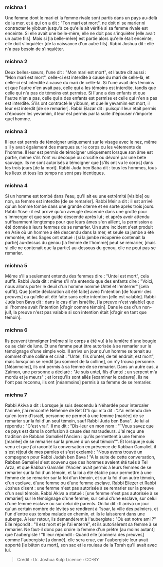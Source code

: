 
### michna 1
Une femme dont le mari et la femme rivale sont partis dans un pays au-delà de la mer, et à qui on a dit : "Ton mari est mort", ne doit ni se marier ni contracter le yibbum jusqu'à ce qu'elle ait vérifié si sa femme rivale est enceinte. Si elle avait une belle-mère, elle ne doit pas s'inquiéter [elle avait un autre fils]. Mais si [la belle-mère] est partie alors qu'elle était enceinte, elle doit s'inquiéter [de la naissance d'un autre fils]. Rabbi Joshua dit : elle n'a pas besoin de s'inquiéter.

### michna 2
Deux belles-sœurs, l'une dit : "Mon mari est mort", et l'autre dit aussi : "Mon mari est mort", celle-ci est interdite à cause du mari de celle-là, et celle-ci est interdite à cause du mari de celle-là. Si l'une avait des témoins et que l'autre n'en avait pas, celle qui a les témoins est interdite, tandis que celle qui n'a pas de témoins est permise. Si l'une a des enfants et que l'autre n'en a pas, celle qui a des enfants est permise et celle qui n'en a pas est interdite. S'ils ont contracté le yibbum, et que le yevamim est mort, il leur est interdit [de se remarier]. Rabbi Elazar dit : puisqu'il leur était permis d'épouser les yevamim, il leur est permis par la suite d'épouser n'importe quel homme.

### michna 3
Il leur est permis de témoigner uniquement sur le visage avec le nez, même s'il y avait également des marques sur le corps ou les vêtements de l'homme. Il leur est permis de témoigner uniquement lorsque son âme est partie, même s'ils l'ont vu découpé ou crucifié ou dévoré par une bête sauvage. Ils ne sont autorisés à témoigner que [s'ils ont vu le corps] dans les trois jours [de la mort]. Rabbi Juda ben Baba dit : tous les hommes, tous les lieux et tous les temps ne sont pas identiques.

### michna 4
Si un homme est tombé dans l'eau, qu'il ait eu une extrémité [visible] ou non, sa femme est interdite [de se remarier]. Rabbi Meir a dit : il est arrivé qu'un homme tombe dans une grande citerne et en sorte après trois jours. Rabbi Yose : il est arrivé qu'un aveugle descende dans une grotte pour s'immerger et que son guide descende après lui ; et après avoir attendu suffisamment longtemps pour que leurs âmes s'en aillent, la permission a été donnée à leurs femmes de se remarier. Un autre incident s'est produit en Asie où un homme a été descendu dans la mer, et seule sa jambe a été remontée, et les Sages ont statué : [si la jambe récupérée contenait la partie] au-dessus du genou [la femme de l'homme] peut se remarier, [mais si elle ne contenait que la partie] au-dessous du genou, elle ne peut pas se remarier.

### michna 5
Même s'il a seulement entendu des femmes dire : "Untel est mort", cela suffit. Rabbi Juda dit : même s'il n'a entendu que des enfants dire : "Voici, nous allons porter le deuil d'un homme nommé Untel et l'enterrer" [cela suffit]. Que [cette déclaration ait été faite] avec l'intention [de fournir des preuves] ou qu'elle ait été faite sans cette intention [elle est valable]. Rabbi Juda ben Bava dit : dans le cas d'un Israélite, [la preuve n'est valable] que si l'homme avait l'intention [d'agir comme témoin].  Dans le cas d'un non-juif, la preuve n'est pas valable si son intention était [d'agir en tant que témoin].

### michna 6
Ils peuvent témoigner [même si le corps a été vu] à la lumière d'une bougie ou au clair de lune. Et une femme peut être autorisée à se remarier sur le témoignage d'une simple voix. Il arriva un jour qu'un homme se tenait au sommet d'une colline et criait : "Untel, fils d'untel, de tel endroit, est mort", mais lorsqu'on se rendit [au sommet de la colline], on n'y trouva personne.  [Néanmoins], ils ont permis à sa femme de se remarier. Dans un autre cas, à Zalmon, une personne a déclaré : "Je suis untel, fils d'untel ; un serpent m'a mordu et je meurs" ; et lorsqu'ils sont allés [examiner le cadavre], ils ne l'ont pas reconnu, ils ont [néanmoins] permis à sa femme de se remarier.

### michna 7
Rabbi Akiva a dit : Lorsque je suis descendu à Néhardée pour intercaler l'année, j'ai rencontré Néhémie de Bet D"li qui m'a dit : "J'ai entendu dire qu'en terre d'Israël, personne ne permet à une femme [mariée] de se remarier sur la foi d'un seul témoin, sauf Rabbi Juda ben Bava". Je lui ai répondu : "C'est vrai". Il me dit : "Dis-leur en mon nom : "˜Vous savez que ce pays est dans la confusion à cause des maraudeurs.  J'ai reçu une tradition de Rabban Gamaliel l'Ancien : qu'ils permettent à une femme [mariée] de se remarier sur la preuve d'un seul témoin"".   Et lorsque je suis venu et que j'ai raconté la conversation en présence de Rabban Gamaliel, il s'est réjoui de mes paroles et s'est exclamé : "Nous avons trouvé un compagnon pour Rabbi Judah ben Bava ! "A la suite de cette conversation, Rabban Gamaliel s'est souvenu que des hommes avaient été tués à Tel Arza, et que Rabban Gamaliel l'Ancien avait permis à leurs femmes de se remarier sur la foi d'un témoin, et la loi a été établie pour permettre à une femme de se remarier sur la foi d'un témoin, et sur la foi d'un autre témoin, d'un esclave, d'une femme ou d'une femme esclave. Rabbi Eliezer et Rabbi Joshua disent : une femme n'est pas autorisée à se remarier sur la preuve d'un seul témoin. Rabbi Akiva a statué : [une femme n'est pas autorisée à se remarier] sur le témoignage d'une femme, sur celui d'une esclave, sur celui d'une femme esclave ou sur celui de parents. On lui dit : Il arriva un jour qu'un certain nombre de lévites se rendirent à Tsoar, la ville des palmiers, et l'un d'entre eux tomba malade en chemin, et ils le laissèrent dans une auberge. A leur retour, ils demandèrent à l'aubergiste : "Où est notre ami ?" Elle répondit : "Il est mort et je l'ai enterré", et ils autorisèrent sa femme à se remarier. Ne faut-il donc pas croire la femme d'un prêtre [au moins autant] que l'aubergiste ! "Il leur répondit :  Quand elle [donnera des preuves] comme l'aubergiste [a donné], elle sera crue, car l'aubergiste leur avait apporté [le bâton du mort], son sac et le rouleau de la Torah qu'il avait avec lui.

>Crédit : Dr. Joshua Kulp
>Licence : CC-BY